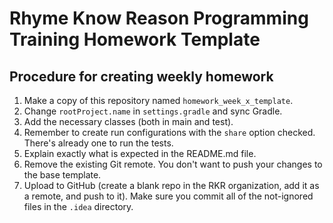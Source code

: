 # Rhyme Know Reason Programming Training Homework Template

## Procedure for creating weekly homework

1. Make a copy of this repository named `homework_week_x_template`.
2. Change `rootProject.name` in `settings.gradle` and sync Gradle.
2. Add the necessary classes (both in main and test).
3. Remember to create run configurations with the `share` option checked. There's already one to run the tests.
4. Explain exactly what is expected in the README.md file.
5. Remove the existing Git remote. You don't want to push your changes to the base template.
5. Upload to GitHub (create a blank repo in the RKR organization, add it as a remote, and push to it). Make sure you commit all of the not-ignored files in the `.idea` directory.